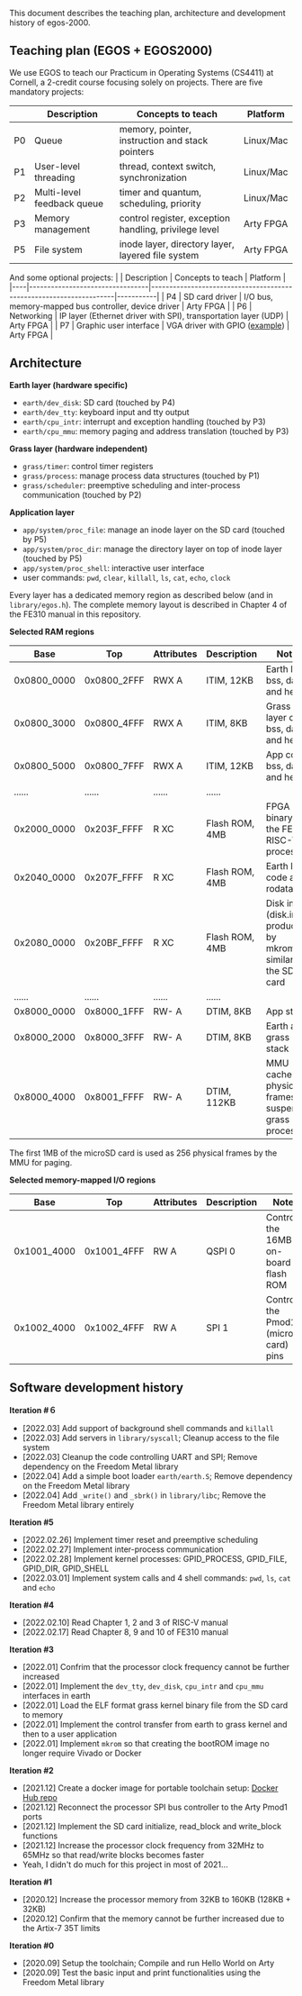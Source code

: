 This document describes the teaching plan, architecture and development history of egos-2000.

## Teaching plan (EGOS + EGOS2000)

We use EGOS to teach our Practicum in Operating Systems (CS4411) at Cornell, a 2-credit course focusing solely on projects.
There are five mandatory projects:

|    | Description                     | Concepts to teach                                           | Platform  |
|----|---------------------------------|-------------------------------------------------------------|-----------|
| P0 | Queue                           | memory, pointer, instruction and stack pointers             | Linux/Mac |
| P1 | User-level threading            | thread, context switch, synchronization                     | Linux/Mac |
| P2 | Multi-level feedback queue      | timer and quantum, scheduling, priority                     | Linux/Mac |
| P3 | Memory management               | control register, exception handling, privilege level       | Arty FPGA |
| P5 | File system                     | inode layer, directory layer, layered file system           | Arty FPGA |

And some optional projects:
|    | Description                     | Concepts to teach                                                  | Platform  |
|----|---------------------------------|--------------------------------------------------------------------|-----------|
| P4 | SD card driver                  | I/O bus, memory-mapped bus controller, device driver               | Arty FPGA |
| P6 | Networking                      | IP layer (Ethernet driver with SPI), transportation layer (UDP)    | Arty FPGA |
| P7 | Graphic user interface          | VGA driver with GPIO ([example](https://digilent.com/reference/learn/programmable-logic/tutorials/arty-pmod-vga-demo/start))                        | Arty FPGA |

## Architecture

**Earth layer (hardware specific)**
* `earth/dev_disk`: SD card (touched by P4)
* `earth/dev_tty`: keyboard input and tty output
* `earth/cpu_intr`: interrupt and exception handling (touched by P3)
* `earth/cpu_mmu`: memory paging and address translation (touched by P3)

**Grass layer (hardware independent)**
* `grass/timer`: control timer registers
* `grass/process`: manage process data structures (touched by P1)
* `grass/scheduler`: preemptive scheduling and inter-process communication (touched by P2)

**Application layer**
* `app/system/proc_file`: manage an inode layer on the SD card (touched by P5)
* `app/system/proc_dir`: manage the directory layer on top of inode layer (touched by P5)
* `app/system/proc_shell`: interactive user interface
* user commands: `pwd`, `clear`, `killall`, `ls`, `cat`, `echo`, `clock`

Every layer has a dedicated memory region as described below (and in `library/egos.h`). The complete memory layout is described in Chapter 4 of the FE310 manual in this repository.

**Selected RAM regions**

| Base        | Top         | Attributes | Description       | Notes                                                           |
|-------------|-------------|------------|-------------------|-----------------------------------------------------------------|
| 0x0800_0000 | 0x0800_2FFF | RWX A      | ITIM, 12KB        | Earth layer bss, data and heap                                  |
| 0x0800_3000 | 0x0800_4FFF | RWX A      | ITIM, 8KB         | Grass layer code, bss, data and heap                            |
| 0x0800_5000 | 0x0800_7FFF | RWX A      | ITIM, 12KB        | App code, bss, data and heap                                    |
| ......      | ......      | ......     | ......            |                                                                 |
| 0x2000_0000 | 0x203F_FFFF | R XC       | Flash ROM, 4MB    | FPGA binary of the FE310 RISC-V processor                       |
| 0x2040_0000 | 0x207F_FFFF | R XC       | Flash ROM, 4MB    | Earth layer code and rodata                                     |
| 0x2080_0000 | 0x20BF_FFFF | R XC       | Flash ROM, 4MB    | Disk image (disk.img produced by mkrom), similar to the SD card |
| ......      | ......      | ......     | ......            |                                                                 |
| 0x8000_0000 | 0x8000_1FFF | RW- A      | DTIM, 8KB         | App stack                                                       |
| 0x8000_2000 | 0x8000_3FFF | RW- A      | DTIM, 8KB         | Earth and grass stack                                           |
| 0x8000_4000 | 0x8001_FFFF | RW- A      | DTIM, 112KB       | MMU cache of physical frames for suspended grass processes      |

The first 1MB of the microSD card is used as 256 physical frames by the MMU for paging.

**Selected memory-mapped I/O regions**

| Base        | Top         | Attributes | Description   | Notes                                 |
|-------------|-------------|------------|---------------|---------------------------------------|
| 0x1001_4000 | 0x1001_4FFF | RW A       | QSPI 0        | Control the 16MB on-board flash ROM   |
| 0x1002_4000 | 0x1002_4FFF | RW A       | SPI 1         | Control the Pmod1 (microSD card) pins |

## Software development history

**Iteration #６**

* [2022.03] Add support of background shell commands and `killall`
* [2022.03] Add servers in `library/syscall`; Cleanup access to the file system
* [2022.03] Cleanup the code controlling UART and SPI; Remove dependency on the Freedom Metal library
* [2022.04] Add a simple boot loader `earth/earth.S`; Remove dependency on the Freedom Metal library
* [2022.04] Add `_write()` and `_sbrk()` in `library/libc`; Remove the Freedom Metal library entirely

**Iteration #5**
* [2022.02.26] Implement timer reset and preemptive scheduling
* [2022.02.27] Implement inter-process communication
* [2022.02.28] Implement kernel processes: GPID_PROCESS, GPID_FILE, GPID_DIR, GPID_SHELL
* [2022.03.01] Implement system calls and 4 shell commands: `pwd`, `ls`, `cat` and `echo`


**Iteration #4**
* [2022.02.10] Read Chapter 1, 2 and 3 of RISC-V manual
* [2022.02.17] Read Chapter 8, 9 and 10 of FE310 manual

**Iteration #3**
* [2022.01] Confrim that the processor clock frequency cannot be further increased
* [2022.01] Implement the `dev_tty`, `dev_disk`, `cpu_intr` and `cpu_mmu` interfaces in earth
* [2022.01] Load the ELF format grass kernel binary file from the SD card to memory
* [2022.01] Implement the control transfer from earth to grass kernel and then to a user application
* [2022.01] Implement `mkrom` so that creating the bootROM image no longer require Vivado or Docker

**Iteration #2**
* [2021.12] Create a docker image for portable toolchain setup: [Docker Hub repo](https://hub.docker.com/repository/docker/yhzhang0128/arty-toolchain)
* [2021.12] Reconnect the processor SPI bus controller to the Arty Pmod1 ports
* [2021.12] Implement the SD card initialize, read_block and write_block functions
* [2021.12] Increase the processor clock frequency from 32MHz to 65MHz so that read/write blocks becomes faster
* Yeah, I didn't do much for this project in most of 2021...

**Iteration #1**
* [2020.12] Increase the processor memory from 32KB to 160KB (128KB + 32KB)
* [2020.12] Confirm that the memory cannot be further increased due to the Artix-7 35T limits

**Iteration #0**
* [2020.09] Setup the toolchain; Compile and run Hello World on Arty
* [2020.09] Test the basic input and print functionalities using the Freedom Metal library
